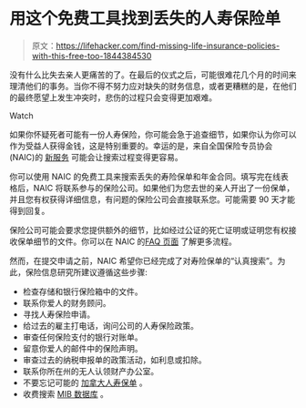 # 用这个免费工具找到丢失的人寿保险单

> 原文：<https://lifehacker.com/find-missing-life-insurance-policies-with-this-free-too-1844384530>

没有什么比失去亲人更痛苦的了。在最后的仪式之后，可能很难花几个月的时间来理清他们的事务。当你不得不努力应对缺失的财务信息，或者更糟糕的是，在他们的最终愿望上发生冲突时，悲伤的过程只会变得更加艰难。

Watch

如果你怀疑死者可能有一份人寿保险，你可能会急于追查细节，如果你认为你可以作为受益人获得金钱，这是特别重要的。幸运的是，来自全国保险专员协会(NAIC)的 [新服务](https://eapps.naic.org/life-policy-locator/#/welcome) 可能会让搜索过程变得更容易。

你可以使用 NAIC 的免费工具来搜索丢失的寿险保单和年金合同。填写完在线表格后，NAIC 将联系参与的保险公司。如果他们为您去世的亲人开出了一份保单，并且您有权获得详细信息，有问题的保险公司会直接联系您。可能需要 90 天才能得到回复。

保险公司可能会要求您提供额外的细节，比如经过公证的死亡证明或证明您有权接收保单细节的文件。你可以在 NAIC 的[FAQ 页面](https://eapps.naic.org/common_web/life_insurance_policy_locator_faq.pdf) 了解更多流程。

然而，在提交申请之前，NAIC 希望你已经完成了对寿险保单的“认真搜索”。为此，保险信息研究所建议遵循这些步骤:

*   检查存储和银行保险箱中的文件。
*   联系你爱人的财务顾问。
*   寻找人寿保险申请。
*   给过去的雇主打电话，询问公司的人寿保险政策。
*   审查任何保险支付的银行对账单。
*   留意你爱人的邮件中的保险声明。
*   审查过去的纳税申报单的政策活动，如利息或扣除。
*   联系你所在州的无人认领财产办公室。
*   不要忘记可能的 [加拿大人寿保单](https://www.olhi.ca/insurance/search-for-lost-policy/) 。
*   收费搜索 [MIB 数据库](https://www.mib.com/lost_life_insurance.html) 。